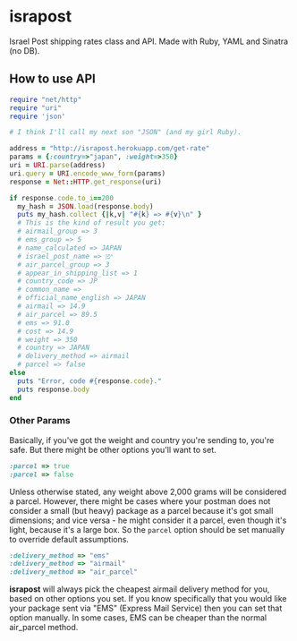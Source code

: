 # israpost

Israel Post shipping rates class and API. Made with Ruby, YAML and Sinatra (no DB).

## How to use API

```ruby
require "net/http"
require "uri"
require 'json'

# I think I'll call my next son "JSON" (and my girl Ruby).

address = "http://israpost.herokuapp.com/get-rate"
params = {:country=>"japan", :weight=>350}
uri = URI.parse(address)
uri.query = URI.encode_www_form(params)
response = Net::HTTP.get_response(uri)

if response.code.to_i==200
  my_hash = JSON.load(response.body)
  puts my_hash.collect {|k,v| "#{k} => #{v}\n" }
  # This is the kind of result you get:
  # airmail_group => 3
  # ems_group => 5
  # name_calculated => JAPAN
  # israel_post_name => יפן 
  # air_parcel_group => 3
  # appear_in_shipping_list => 1
  # country_code => JP
  # common_name => 
  # official_name_english => JAPAN
  # airmail => 14.9
  # air_parcel => 89.5
  # ems => 91.0
  # cost => 14.9
  # weight => 350
  # country => JAPAN
  # delivery_method => airmail
  # parcel => false
else
  puts "Error, code #{response.code}."
  puts response.body
end
```

### Other Params

Basically, if you've got the weight and country you're sending to, you're safe. But there might be other options you'll want to set.

```ruby
:parcel => true
:parcel => false
```

Unless otherwise stated, any weight above 2,000 grams will be considered a parcel. However, there might be cases where your postman does not consider a small (but heavy) package as a parcel because it's got small dimensions; and vice versa - he might consider it a parcel, even though it's light, because it's a large box. So the ```parcel``` option should be set manually to override default assumptions.

```ruby
:delivery_method => "ems"
:delivery_method => "airmail"
:delivery_method => "air_parcel"
```

**israpost** will always pick the cheapest airmail delivery method for you, based on other options you set. If you know specifically that you would like your package sent via "EMS" (Express Mail Service) then you can set that option manually. In some cases, EMS can be cheaper than the normal air_parcel method.

